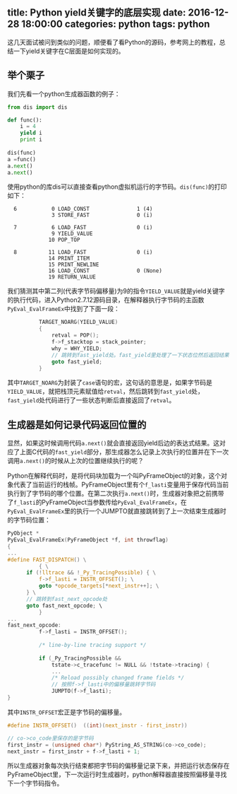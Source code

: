 
title:  Python yield关键字的底层实现
date: 2016-12-28 18:00:00
categories: python
tags: python
---

这几天面试被问到类似的问题，顺便看了看Python的源码，参考网上的教程，总结一下yield关键字在C层面是如何实现的。

<!--more-->

## 举个栗子

我们先看一个python生成器函数的例子：

```python
from dis import dis

def func():
    i = 4
    yield i
    print i
    
dis(func)
a =func()
a.next()
a.next()
```
使用python的库dis可以直接查看python虚拟机运行的字节码。`dis(func)`的打印如下：

```
  6           0 LOAD_CONST               1 (4)
              3 STORE_FAST               0 (i)

  7           6 LOAD_FAST                0 (i)
              9 YIELD_VALUE         
             10 POP_TOP             

  8          11 LOAD_FAST                0 (i)
             14 PRINT_ITEM          
             15 PRINT_NEWLINE       
             16 LOAD_CONST               0 (None)
             19 RETURN_VALUE      
```
我们猜测其中第二列(代表字节码偏移量)为9的指令`YIELD_VALUE`就是yield关键字的执行代码，进入Python2.7.12源码目录，在解释器执行字节码的主函数`PyEval_EvalFrameEx`中找到了下面一段：


```c
          TARGET_NOARG(YIELD_VALUE)
          {
              retval = POP();
              f->f_stacktop = stack_pointer;
              why = WHY_YIELD;
              // 跳转到fast_yield处。fast_yield里处理了一下状态位然后返回结果
              goto fast_yield;
          }
```

其中`TARGET_NOARG`为封装了`case`语句的宏，这句话的意思是，如果字节码是`YIELD_VALUE`，就把栈顶元素赋值给`retval`，然后跳转到`fast_yield`处，`fast_yield`处代码进行了一些状态判断后直接返回了`retval`。

## 生成器是如何记录代码返回位置的

显然，如果这时候调用代码`a.next()`就会直接返回yield后边的表达式结果。这对应了上面C代码的`fast_yield`部分，那生成器怎么记录上次执行的位置并在下一次调用`a.next()`的时候从上次的位置继续执行的呢？

Python在解释代码时，是将代码块加载为一个叫PyFrameObject的对象，这个对象代表了当前运行的栈帧。PyFrameObject里有个`f_lasti`变量用于保存代码当前执行到了字节码的哪个位置。在第二次执行`a.next()`时，生成器对象把之前携带了`f_lasti`的PyFrameObject当参数传给`PyEval_EvalFrameEx`，在`PyEval_EvalFrameEx`里的执行一个JUMPTO就直接跳转到了上一次结束生成器时的字节码位置：

```c
PyObject *
PyEval_EvalFrameEx(PyFrameObject *f, int throwflag)
{
...
#define FAST_DISPATCH() \
          { \
      if (!lltrace && !_Py_TracingPossible) { \
          f->f_lasti = INSTR_OFFSET(); \
          goto *opcode_targets[*next_instr++]; \
      } \
      // 跳转到fast_next_opcode处
      goto fast_next_opcode; \
          }
...
fast_next_opcode:
          f->f_lasti = INSTR_OFFSET();
  
          /* line-by-line tracing support */
  
          if (_Py_TracingPossible &&
              tstate->c_tracefunc != NULL && !tstate->tracing) {
              ...
              /* Reload possibly changed frame fields */
              // 按照f->f_lasti中的偏移量跳转字节码
              JUMPTO(f->f_lasti);
}
```

其中`INSTR_OFFSET`宏正是字节码的偏移量。

```c
#define INSTR_OFFSET()  ((int)(next_instr - first_instr))

// co->co_code里保存的是字节码
first_instr = (unsigned char*) PyString_AS_STRING(co->co_code);
next_instr = first_instr + f->f_lasti + 1;
```

所以生成器对象每次执行结束都把字节码的偏移量记录下来，并把运行状态保存在PyFrameObject里，下一次运行时生成器时，python解释器直接按照偏移量寻找下一个字节码指令。

